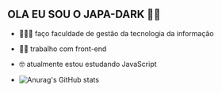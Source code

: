 ## OLA EU SOU O JAPA-DARK 👍🏻

- 👨🏻‍🎓 faço faculdade de gestão da tecnologia da informação
- 👨‍💻 trabalho com front-end
- 🤓 atualmente estou estudando JavaScript

-  ![Anurag's GitHub stats](https://github-readme-stats.vercel.app/api?username=JAPA-DARK&show_icons=true&theme=radical)


